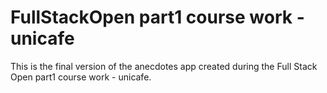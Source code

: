 # FullStackOpen part1 course work - unicafe

This is the final version of the anecdotes app created during the Full Stack Open part1 course work - unicafe.